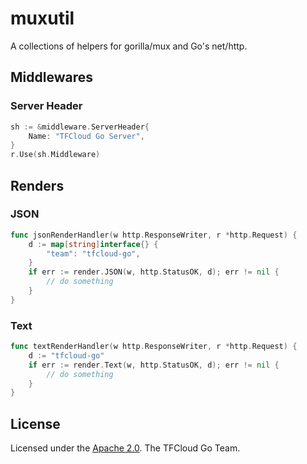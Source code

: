# muxutil

A collections of helpers for gorilla/mux and Go's net/http.

## Middlewares

### Server Header

```go
sh := &middleware.ServerHeader{
	Name: "TFCloud Go Server",
}
r.Use(sh.Middleware)
```

## Renders

### JSON

```go
func jsonRenderHandler(w http.ResponseWriter, r *http.Request) {
	d := map[string]interface{} {
		"team": "tfcloud-go",
	}
	if err := render.JSON(w, http.StatusOK, d); err != nil {
		// do something
	}
}
```

### Text

```go
func textRenderHandler(w http.ResponseWriter, r *http.Request) {
	d := "tfcloud-go"
	if err := render.Text(w, http.StatusOK, d); err != nil {
		// do something
	}
}
```

## License

Licensed under the [Apache 2.0](./LICENSE). The TFCloud Go Team.
